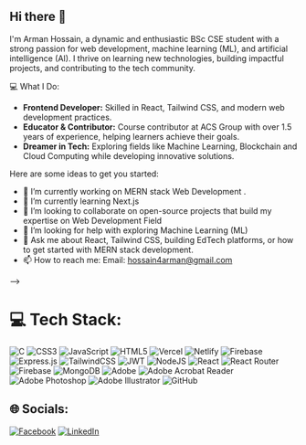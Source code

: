 ## Hi there 👋
I'm Arman Hossain, a dynamic and enthusiastic BSc CSE student with a strong passion for web development, machine learning (ML), and artificial intelligence (AI). I thrive on learning new technologies, building impactful projects, and contributing to the tech community.

💻 What I Do:
- **Frontend Developer:** Skilled in React, Tailwind CSS, and modern web development practices.
- **Educator & Contributor:** Course contributor at ACS Group with over 1.5 years of experience, helping learners achieve their goals.
- **Dreamer in Tech:** Exploring fields like Machine Learning, Blockchain and Cloud Computing while developing innovative solutions.

Here are some ideas to get you started:

- 🔭 I’m currently working on MERN stack Web Development .
- 🌱 I’m currently learning Next.js
- 👯 I’m looking to collaborate on open-source projects that build my expertise on Web Development Field
- 🤔 I’m looking for help with exploring  Machine Learning (ML)
- 💬 Ask me about React, Tailwind CSS, building EdTech platforms, or how to get started with MERN stack development.
- 📫 How to reach me: Email: hossain4arman@gmail.com

-->

# 💻 Tech Stack:
![C](https://img.shields.io/badge/c-%2300599C.svg?style=for-the-badge&logo=c&logoColor=white) ![CSS3](https://img.shields.io/badge/css3-%231572B6.svg?style=for-the-badge&logo=css3&logoColor=white) ![JavaScript](https://img.shields.io/badge/javascript-%23323330.svg?style=for-the-badge&logo=javascript&logoColor=%23F7DF1E) ![HTML5](https://img.shields.io/badge/html5-%23E34F26.svg?style=for-the-badge&logo=html5&logoColor=white) ![Vercel](https://img.shields.io/badge/vercel-%23000000.svg?style=for-the-badge&logo=vercel&logoColor=white) ![Netlify](https://img.shields.io/badge/netlify-%23000000.svg?style=for-the-badge&logo=netlify&logoColor=#00C7B7) ![Firebase](https://img.shields.io/badge/firebase-%23039BE5.svg?style=for-the-badge&logo=firebase) ![Express.js](https://img.shields.io/badge/express.js-%23404d59.svg?style=for-the-badge&logo=express&logoColor=%2361DAFB) ![TailwindCSS](https://img.shields.io/badge/tailwindcss-%2338B2AC.svg?style=for-the-badge&logo=tailwind-css&logoColor=white) ![JWT](https://img.shields.io/badge/JWT-black?style=for-the-badge&logo=JSON%20web%20tokens) ![NodeJS](https://img.shields.io/badge/node.js-6DA55F?style=for-the-badge&logo=node.js&logoColor=white) ![React](https://img.shields.io/badge/react-%2320232a.svg?style=for-the-badge&logo=react&logoColor=%2361DAFB) ![React Router](https://img.shields.io/badge/React_Router-CA4245?style=for-the-badge&logo=react-router&logoColor=white) ![Firebase](https://img.shields.io/badge/firebase-a08021?style=for-the-badge&logo=firebase&logoColor=ffcd34) ![MongoDB](https://img.shields.io/badge/MongoDB-%234ea94b.svg?style=for-the-badge&logo=mongodb&logoColor=white) ![Adobe](https://img.shields.io/badge/adobe-%23FF0000.svg?style=for-the-badge&logo=adobe&logoColor=white) ![Adobe Acrobat Reader](https://img.shields.io/badge/Adobe%20Acrobat%20Reader-EC1C24.svg?style=for-the-badge&logo=Adobe%20Acrobat%20Reader&logoColor=white) ![Adobe Photoshop](https://img.shields.io/badge/adobe%20photoshop-%2331A8FF.svg?style=for-the-badge&logo=adobe%20photoshop&logoColor=white) ![Adobe Illustrator](https://img.shields.io/badge/adobe%20illustrator-%23FF9A00.svg?style=for-the-badge&logo=adobe%20illustrator&logoColor=white) ![GitHub](https://img.shields.io/badge/github-%23121011.svg?style=for-the-badge&logo=github&logoColor=white)



 ## 🌐 Socials:
[![Facebook](https://img.shields.io/badge/Facebook-%231877F2.svg?logo=Facebook&logoColor=white)](https://facebook.com/arman4hossain) [![LinkedIn](https://img.shields.io/badge/LinkedIn-%230077B5.svg?logo=linkedin&logoColor=white)](https://linkedin.com/in/arman4hossain)
